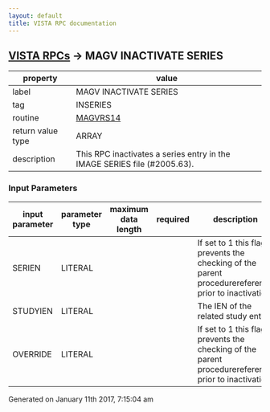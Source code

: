 ```yaml
---
layout: default
title: VISTA RPC documentation
---
```




## [VISTA RPCs](TableOfContent.md) &#8594; MAGV INACTIVATE SERIES 

 property | value 
--- | --- 
 label | MAGV INACTIVATE SERIES
 tag | INSERIES
 routine | [MAGVRS14](http://code.osehra.org/dox/Routine_MAGVRS14_source.html)
 return value type | ARRAY
 description | This RPC inactivates a series entry in the IMAGE SERIES file (#2005.63).

### Input Parameters

| input parameter | parameter type | maximum data length | required | description | 
| --- | --- | --- | --- | --- | 
| SERIEN | LITERAL |  |  | If set to 1 this flag prevents the checking of the parent procedurereference prior to inactivation. | 
| STUDYIEN | LITERAL |  |  | The IEN of the related study entry. | 
| OVERRIDE | LITERAL |  |  | If set to 1 this flag prevents the checking of the parent procedurereference prior to inactivation. | 




 Generated on January 11th 2017, 7:15:04 am